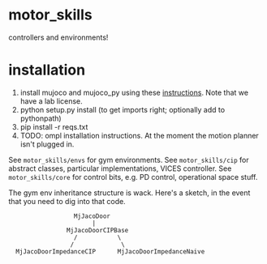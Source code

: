 # motor_skills
controllers and environments!

# installation
1. install mujoco and mujoco_py using these [instructions](https://github.com/openai/mujoco-py). Note that we have a lab license.
2. python setup.py install (to get imports right; optionally add to pythonpath)
3. pip install -r reqs.txt
4. TODO: ompl installation instructions. At the moment the motion planner isn't plugged in.   


See ```motor_skills/envs``` for gym environments.
See ```motor_skills/cip``` for abstract classes, particular implementations, VICES controller.
See ```motor_skills/core``` for control bits, e.g. PD control, operational space stuff.  

The gym env inheritance structure is wack. Here's a sketch, in the event that you need to dig into that code.

                      MjJacoDoor  
                           |  
                    MjJacoDoorCIPBase  
                      /           \  
                     /             \  
      MjJacoDoorImpedanceCIP      MjJacoDoorImpedanceNaive       
